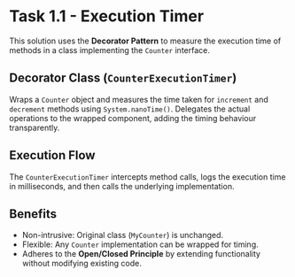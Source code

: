 # Task 1.1 - Execution Timer

This solution uses the **Decorator Pattern** to measure the execution time of methods in a class implementing the `Counter` interface.

## Decorator Class (`CounterExecutionTimer`)

Wraps a `Counter` object and measures the time taken for `increment` and `decrement` methods using `System.nanoTime()`.
Delegates the actual operations to the wrapped component, adding the timing behaviour transparently.

## Execution Flow

The `CounterExecutionTimer` intercepts method calls, logs the execution time in milliseconds, and then calls the underlying implementation.

## Benefits

- Non-intrusive: Original class (`MyCounter`) is unchanged.
- Flexible: Any `Counter` implementation can be wrapped for timing.
- Adheres to the **Open/Closed Principle** by extending functionality without modifying existing code.